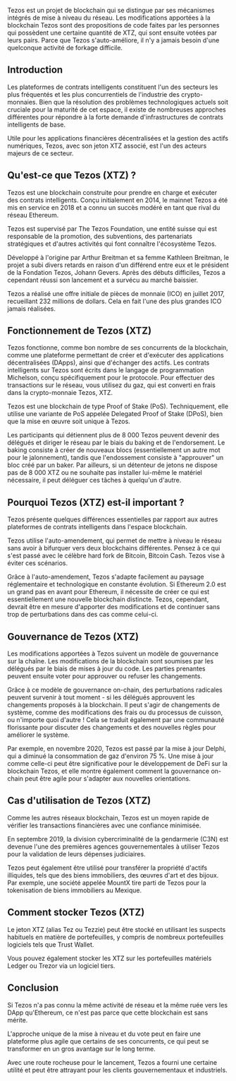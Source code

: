 Tezos est un projet de blockchain qui se distingue par ses mécanismes intégrés de mise à niveau du réseau. Les modifications apportées à la blockchain Tezos sont des propositions de code faites par les personnes qui possèdent une certaine quantité de XTZ, qui sont ensuite votées par leurs pairs. Parce que Tezos s'auto-améliore, il n'y a jamais besoin d'une quelconque activité de forkage difficile.

## Introduction

Les plateformes de contrats intelligents constituent l'un des secteurs les plus fréquentés et les plus concurrentiels de l'industrie des crypto-monnaies. Bien que la résolution des problèmes technologiques actuels soit cruciale pour la maturité de cet espace, il existe de nombreuses approches différentes pour répondre à la forte demande d'infrastructures de contrats intelligents de base.

Utile pour les applications financières décentralisées et la gestion des actifs numériques, Tezos, avec son jeton XTZ associé, est l'un des acteurs majeurs de ce secteur.

## Qu'est-ce que Tezos (XTZ) ?

Tezos est une blockchain construite pour prendre en charge et exécuter des contrats intelligents. Conçu initialement en 2014, le mainnet Tezos a été mis en service en 2018 et a connu un succès modéré en tant que rival du réseau Ethereum.

Tezos est supervisé par The Tezos Foundation, une entité suisse qui est responsable de la promotion, des subventions, des partenariats stratégiques et d'autres activités qui font connaître l'écosystème Tezos.

Développé à l'origine par Arthur Breitman et sa femme Kathleen Breitman, le projet a subi divers retards en raison d'un différend entre eux et le président de la Fondation Tezos, Johann Gevers. Après des débuts difficiles, Tezos a cependant réussi son lancement et a survécu au marché baissier.

Tezos a réalisé une offre initiale de pièces de monnaie (ICO) en juillet 2017, recueillant 232 millions de dollars. Cela en fait l'une des plus grandes ICO jamais réalisées.

## Fonctionnement de Tezos (XTZ)

Tezos fonctionne, comme bon nombre de ses concurrents de la blockchain, comme une plateforme permettant de créer et d'exécuter des applications décentralisées (DApps), ainsi que d'échanger des actifs. Les contrats intelligents sur Tezos sont écrits dans le langage de programmation Michelson, conçu spécifiquement pour le protocole. Pour effectuer des transactions sur le réseau, vous utilisez du gaz, qui est converti en frais dans la crypto-monnaie Tezos, XTZ.

Tezos est une blockchain de type Proof of Stake (PoS). Techniquement, elle utilise une variante de PoS appelée Delegated Proof of Stake (DPoS), bien que la mise en œuvre soit unique à Tezos. 

Les participants qui détiennent plus de 8 000 Tezos peuvent devenir des délégués et diriger le réseau par le biais du baking et de l'endorsement. Le baking consiste à créer de nouveaux blocs (essentiellement un autre mot pour le jalonnement), tandis que l'endossement consiste à "approuver" un bloc créé par un baker. Par ailleurs, si un détenteur de jetons ne dispose pas de 8 000 XTZ ou ne souhaite pas installer lui-même le matériel nécessaire, il peut déléguer ces tâches à quelqu'un d'autre.

## Pourquoi Tezos (XTZ) est-il important ?

Tezos présente quelques différences essentielles par rapport aux autres plateformes de contrats intelligents dans l'espace blockchain.

Tezos utilise l'auto-amendement, qui permet de mettre à niveau le réseau sans avoir à bifurquer vers deux blockchains différentes. Pensez à ce qui s'est passé avec le célèbre hard fork de Bitcoin, Bitcoin Cash. Tezos vise à éviter ces scénarios.

Grâce à l'auto-amendement, Tezos s'adapte facilement au paysage réglementaire et technologique en constante évolution. Si Ethereum 2.0 est un grand pas en avant pour Ethereum, il nécessite de créer ce qui est essentiellement une nouvelle blockchain distincte. Tezos, cependant, devrait être en mesure d'apporter des modifications et de continuer sans trop de perturbations dans des cas comme celui-ci.

## Gouvernance de Tezos (XTZ)

Les modifications apportées à Tezos suivent un modèle de gouvernance sur la chaîne. Les modifications de la blockchain sont soumises par les délégués par le biais de mises à jour du code. Les parties prenantes peuvent ensuite voter pour approuver ou refuser les changements.

Grâce à ce modèle de gouvernance on-chain, des perturbations radicales peuvent survenir à tout moment - si les délégués approuvent les changements proposés à la blockchain. Il peut s'agir de changements de système, comme des modifications des frais ou du processus de cuisson, ou n'importe quoi d'autre ! Cela se traduit également par une communauté florissante pour discuter des changements et des nouvelles règles pour améliorer le système.

Par exemple, en novembre 2020, Tezos est passé par la mise à jour Delphi, qui a diminué la consommation de gaz d'environ 75 %. Une mise à jour comme celle-ci peut être significative pour le développement de DeFi sur la blockchain Tezos, et elle montre également comment la gouvernance on-chain peut être agile pour s'adapter aux nouvelles orientations.

## Cas d'utilisation de Tezos (XTZ)

Comme les autres réseaux blockchain, Tezos est un moyen rapide de vérifier les transactions financières avec une confiance minimisée. 

En septembre 2019, la division cybercriminalité de la gendarmerie (C3N) est devenue l'une des premières agences gouvernementales à utiliser Tezos pour la validation de leurs dépenses judiciaires.

Tezos peut également être utilisé pour transférer la propriété d'actifs illiquides, tels que des biens immobiliers, des œuvres d'art et des bijoux. Par exemple, une société appelée MountX tire parti de Tezos pour la tokenisation de biens immobiliers au Mexique.

## Comment stocker Tezos (XTZ)

Le jeton XTZ (alias Tez ou Tezzie) peut être stocké en utilisant les suspects habituels en matière de portefeuilles, y compris de nombreux portefeuilles logiciels tels que Trust Wallet.

Vous pouvez également stocker les XTZ sur les portefeuilles matériels Ledger ou Trezor via un logiciel tiers. 

## Conclusion

Si Tezos n'a pas connu la même activité de réseau et la même ruée vers les DApp qu'Ethereum, ce n'est pas parce que cette blockchain est sans mérite.

L'approche unique de la mise à niveau et du vote peut en faire une plateforme plus agile que certains de ses concurrents, ce qui peut se transformer en un gros avantage sur le long terme.

Avec une route rocheuse pour le lancement, Tezos a fourni une certaine utilité et peut être attrayant pour les clients gouvernementaux et industriels.